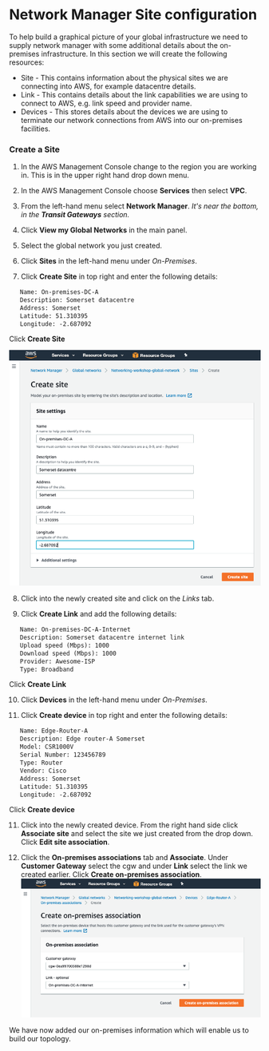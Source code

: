 # Network Manager Site configuration

To help build a graphical picture of your global infrastructure we need to supply network manager with some additional details about the on-premises infrastructure. In this section we will create the following resources:

- Site - This contains information about the physical sites we are connecting into AWS, for example datacentre details.
- Link - This contains details about the link capabilities we are using to connect to AWS, e.g. link speed and provider name.
- Devices - This stores details about the devices we are using to terminate our network connections from AWS into our on-premises facilities.

### Create a Site

1. In the AWS Management Console change to the region you are working in. This is in the upper right hand drop down menu.

2. In the AWS Management Console choose **Services** then select **VPC**.

3. From the left-hand menu select **Network Manager**. _It's near the bottom, in the **Transit Gateways** section._

4. Click **View my Global Networks** in the main panel.

5. Select the global network you just created.

6. Click **Sites** in the left-hand menu under *On-Premises*.

7. Click **Create Site** in top right and enter the following details:

```
   Name: On-premises-DC-A
   Description: Somerset datacentre
   Address: Somerset
   Latitude: 51.310395
   Longitude: -2.687092
```

   Click **Create Site**

   ![Site Setup](../images/site_setup.png)

8. Click into the newly created site and click on the *Links* tab.

9. Click **Create Link** and add the following details:

```
   Name: On-premises-DC-A-Internet
   Description: Somerset datacentre internet link
   Upload speed (Mbps): 1000
   Download speed (Mbps): 1000
   Provider: Awesome-ISP
   Type: Broadband
   ```

   Click **Create Link**

10. Click **Devices** in the left-hand menu under *On-Premises*.

11. Click **Create device** in top right and enter the following details:

```
   Name: Edge-Router-A
   Description: Edge router-A Somerset
   Model: CSR1000V
   Serial Number: 123456789
   Type: Router
   Vendor: Cisco
   Address: Somerset
   Latitude: 51.310395
   Longitude: -2.687092
```

   Click **Create device**

11. Click into the newly created device. From the right hand side click **Associate site** and select the site we just created from the drop down. Click **Edit site association**.

12. Click the **On-premises associations** tab and **Associate**. Under **Customer Gateway** select the cgw and under **Link** select the link we created earlier. Click **Create on-premises association**.
    ![Site Setup](../images/on-prem-association.png)

We have now added our on-premises information which will enable us to build our topology.
